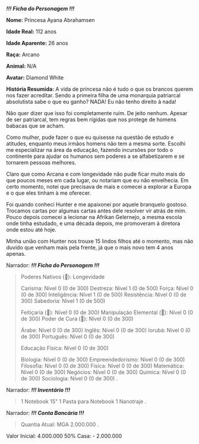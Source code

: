 ***!!! Ficha do Personagem !!!***

**Nome:** Princesa Ayana Abrahamsen

**Idade Real:** 112 anos

**Idade Aparente:** 26 anos

**Raça:** Arcano

**Animal:** N/A

**Avatar:** Diamond White

**História Resumida:** A vida de princesa não é tudo o que os brancos querem nos fazer acreditar. Sendo a primeira filha de uma monarquia patriarcal absolutista sabe o que eu ganho? NADA! Eu não tenho direito à nada!

Não quer dizer que isso foi completamente ruim. De jeito nenhum. Apesar de ser patriarcal, tem regras bem rígidas que nos protege de homens babacas que se acham.

Como mulher, pude fazer o que eu quisesse na questão de estudo e atitudes, enquanto meus irmãos homens não tem a mesma sorte. Escolhi me especializar na área da educação, fazendo incursões por todo o continente para ajudar os humanos sem poderes a se alfabetizarem e se tornarem pessoas melhores.

Claro que como Arcana e com longevidade não pude ficar muito mais do que poucos meses em cada lugar, ou notariam que eu não envelhecia. Em certo momento, notei que precisava de mais e comecei a explorar a Europa e o que eles tinham à me oferecer.

Foi quando conheci Hunter e me apaixonei por aquele branquelo gostoso. Trocamos cartas por algumas cartas antes dele resolver vir atrás de mim. Pouco depois comecei a lecionar na Afrikan Gelernejo, a mesma escola onde tinha estudado, e uma década depois, me promoveram à diretora onde estou até hoje.

Minha união com Hunter nos trouxe 15 lindos filhos até o momento, mas não duvido que venham mais pela frente, já que o mais novo tem 4 anos apenas.


Narrador:
***!!! Ficha do Personagem !!!***

> Poderes Nativos (:blue_book:): Longevidade
> 
> Carisma: Nível 0 (0 de 300)
> Destreza: Nível 1 (0 de 500)
> Força: Nível 0 (0 de 300)
> Inteligência: Nível 1 (0 de 500)
> Resistência: Nível 0 (0 de 300)
> Sabedoria: Nível 1 (0 de 500)
> 
> Feitiçaria (:book:): Nível 0 (0 de 300)
> Manipulação Elemental (:book:): Nível 0 (0 de 300)
> Poder de Cura (:book:): Nível 0 (0 de 300)
> 
> Árabe: Nível 0 (0 de 300)
> Inglês: Nível 0 (0 de 300)
> Iorubá: Nível 0 (0 de 300)
> Português: Nível 0 (0 de 300)
> 
> Educação Física: Nível 0 (0 de 300)
> 
> Biologia: Nível 0 (0 de 300)
> Empreendedorismo: Nível 0 (0 de 300)
> Filosofia: Nível 0 (0 de 300)
> Física: Nível 0 (0 de 300)
> Matemática: Nível 0 (0 de 300)
> Negócios: Nível 0 (0 de 300)
> Química: Nível 0 (0 de 300)
> Sociologia: Nível 0 (0 de 300)
.

Narrador:
***!!! Inventário !!!***

> 1 Notebook 15"
> 1 Pasta para Notebook
> 1 Nanotraje
.

Narrador:
***!!! Conta Bancária !!!***

> Quantia Atual: MGA 2.000.000
.

Valor Inicial: 4.000.000
50% Casa: - 2.000.000